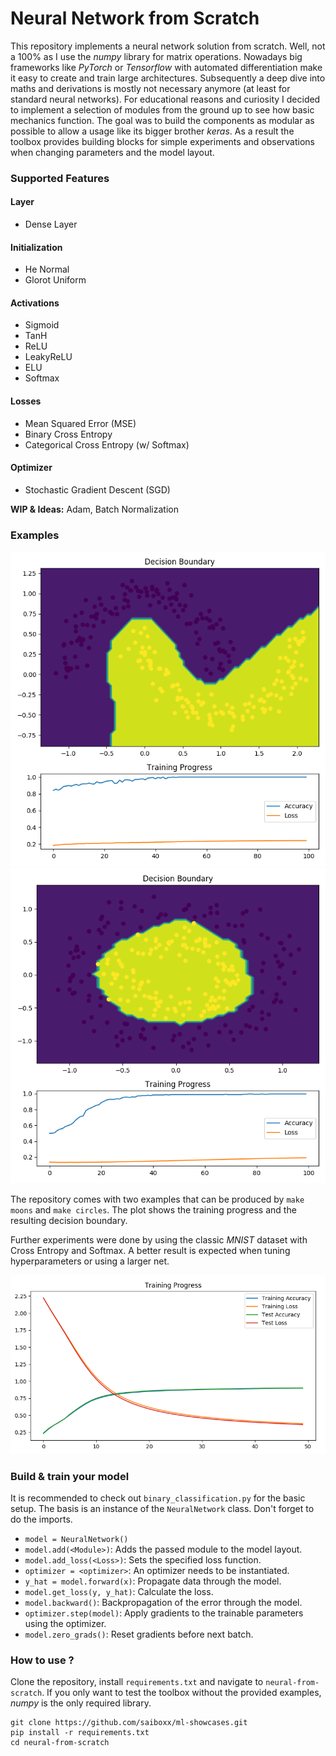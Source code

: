 # Neural Network from Scratch

This repository implements a neural network solution from scratch. Well, not a 100% as I use the *numpy* library for matrix operations.
Nowadays big frameworks like *PyTorch* or *Tensorflow* with automated differentiation make it easy to create and train large architectures.
Subsequently a deep dive into maths and derivations is mostly not necessary anymore (at least for standard neural networks).
For educational reasons and curiosity I decided to implement a selection of modules from the ground up to see how basic mechanics function.
The goal was to build the components as modular as possible to allow a usage like its bigger brother *keras*.
As a result the toolbox provides building blocks for simple experiments and observations when changing parameters and the model layout.

### Supported Features

#### Layer

- Dense Layer

#### Initialization

- He Normal
- Glorot Uniform

#### Activations

- Sigmoid
- TanH
- ReLU
- LeakyReLU
- ELU
- Softmax

#### Losses

- Mean Squared Error (MSE)
- Binary Cross Entropy
- Categorical Cross Entropy (w/ Softmax)

#### Optimizer

- Stochastic Gradient Descent (SGD)

**WIP & Ideas:** Adam, Batch Normalization

### Examples

<p align="center">
<img src="media/moons.png">
<img src="media/circles.png">
</p>

The repository comes with two examples that can be produced by ```make moons``` and ```make circles```.
The plot shows the training progress and the resulting decision boundary.

Further experiments were done by using the classic *MNIST* dataset with Cross Entropy and Softmax.
A better result is expected when tuning hyperparameters or using a larger net.
    
<p align="center">
<img src="media/mnist_classification.png">
</p>

### Build & train your model

It is recommended to check out ```binary_classification.py``` for the basic setup.
The basis is an instance of the ```NeuralNetwork``` class. Don't forget to do the imports.
- ```model = NeuralNetwork()```
- ```model.add(<Module>)```: Adds the passed module to the model layout.
- ```model.add_loss(<Loss>)```: Sets the specified loss function.
- ```optimizer = <optimizer>```: An optimizer needs to be instantiated.
- ```y_hat = model.forward(x)```: Propagate data through the model.
- ```model.get_loss(y, y_hat)```: Calculate the loss.
- ```model.backward()```: Backpropagation of the error through the model.
- ```optimizer.step(model)```: Apply gradients to the trainable parameters using the optimizer.
- ```model.zero_grads()```: Reset gradients before next batch.


### How to use ?
Clone the repository, install `requirements.txt` and navigate to `neural-from-scratch`.
If you only want to test the toolbox without the provided examples, *numpy* is the only required library.
```
git clone https://github.com/saiboxx/ml-showcases.git
pip install -r requirements.txt
cd neural-from-scratch
```
